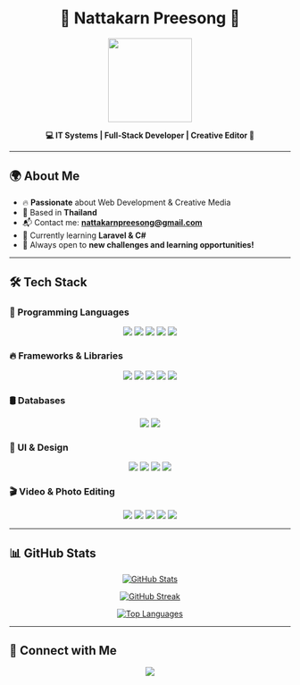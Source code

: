 <h1 align="center">🚀 Nattakarn Preesong 🚀</h1>

<p align="center">
  <img src="https://user-images.githubusercontent.com/18350557/176309783-0785949b-9127-417c-8b55-ab5a4333674e.gif" width="150" />
</p>

<p align="center">
  <strong>💻 IT Systems | Full-Stack Developer | Creative Editor 🚀</strong>
</p>

---

## 🌍 About Me
- 🔥 **Passionate** about Web Development & Creative Media
- 📍 Based in **Thailand**
- 📬 Contact me: **[nattakarnpreesong@gmail.com](mailto:nattakarnpreesong@gmail.com)**
- 🧠 Currently learning **Laravel & C#**
- 🎯 Always open to **new challenges and learning opportunities!**

---

## 🛠 Tech Stack

### 🚀 Programming Languages
<p align="center">
  <img src="https://img.shields.io/badge/HTML5-E34F26?style=for-the-badge&logo=html5&logoColor=white" />
  <img src="https://img.shields.io/badge/CSS3-1572B6?style=for-the-badge&logo=css3&logoColor=white" />
  <img src="https://img.shields.io/badge/JavaScript-F7DF1E?style=for-the-badge&logo=javascript&logoColor=black" />
  <img src="https://img.shields.io/badge/PHP-777BB4?style=for-the-badge&logo=php&logoColor=white" />
  <img src="https://img.shields.io/badge/C%23-239120?style=for-the-badge&logo=csharp&logoColor=white" />
</p>

### 🔥 Frameworks & Libraries
<p align="center">
  <img src="https://img.shields.io/badge/Laravel-FF2D20?style=for-the-badge&logo=laravel&logoColor=white" />
  <img src="https://img.shields.io/badge/Next.js-000000?style=for-the-badge&logo=nextdotjs&logoColor=white" />
  <img src="https://img.shields.io/badge/React-20232a?style=for-the-badge&logo=react&logoColor=61DAFB" />
  <img src="https://img.shields.io/badge/Blazor-5C2D91?style=for-the-badge&logo=blazor&logoColor=white" />
  <img src="https://img.shields.io/badge/Entity%20Framework-0074C1?style=for-the-badge&logo=microsoft&logoColor=white" />
</p>

### 🛢️ Databases
<p align="center">
  <img src="https://img.shields.io/badge/MySQL-4479A1?style=for-the-badge&logo=mysql&logoColor=white" />
  <img src="https://img.shields.io/badge/Firebase-FFCA28?style=for-the-badge&logo=firebase&logoColor=black" />
</p>

### 🎨 UI & Design
<p align="center">
  <img src="https://img.shields.io/badge/Bootstrap-8511FA?style=for-the-badge&logo=bootstrap&logoColor=white" />
  <img src="https://img.shields.io/badge/Tailwind%20CSS-38B2AC?style=for-the-badge&logo=tailwind-css&logoColor=white" />
  <img src="https://img.shields.io/badge/Figma-F24E1E?style=for-the-badge&logo=figma&logoColor=white" />
  <img src="https://img.shields.io/badge/Canva-00C4CC?style=for-the-badge&logo=canva&logoColor=white" />
</p>

### 🎬 Video & Photo Editing
<p align="center">
  <img src="https://img.shields.io/badge/Adobe%20Photoshop-31A8FF?style=for-the-badge&logo=adobe-photoshop&logoColor=white" />
  <img src="https://img.shields.io/badge/Adobe%20Illustrator-FF9A00?style=for-the-badge&logo=adobe-illustrator&logoColor=white" />
  <img src="https://img.shields.io/badge/Adobe%20Premiere%20Pro-005CFF?style=for-the-badge&logo=adobe-premiere-pro&logoColor=white" />
  <img src="https://img.shields.io/badge/CapCut-000000?style=for-the-badge&logo=capcut&logoColor=white" />
  <img src="https://img.shields.io/badge/Sony%20Vegas-007ACC?style=for-the-badge&logo=sony-vegas&logoColor=white" />
</p>

---

## 📊 GitHub Stats

<p align="center">
  <a href="https://github.com/NattakarnPreesong">
    <img src="https://github-readme-stats.vercel.app/api?username=NattakarnPreesong&show_icons=true&theme=tokyonight&hide_border=true" alt="GitHub Stats" />
  </a>
</p>

<p align="center">
  <a href="https://github.com/NattakarnPreesong">
    <img src="https://github-readme-streak-stats.herokuapp.com/?user=NattakarnPreesong&theme=tokyonight&hide_border=true" alt="GitHub Streak" />
  </a>
</p>

<p align="center">
  <a href="https://github.com/NattakarnPreesong">
    <img src="https://github-readme-stats.vercel.app/api/top-langs/?username=NattakarnPreesong&langs_count=10&layout=compact&theme=tokyonight&hide_border=true" alt="Top Languages" />
  </a>
</p>

---

## 🔗 Connect with Me
<p align="center">
  <a href="https://github.com/NattakarnPreesong">
    <img src="https://img.shields.io/badge/GitHub-181717?style=for-the-badge&logo=github&logoColor=white" />
  </a>
</p>
